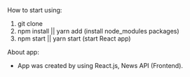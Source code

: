 How to start using:
  1. git clone
  2. npm install || yarn add (install node_modules packages)
  3. npm start || yarn start (start React app)

About app:
  * App was created by using React.js, News API (Frontend).